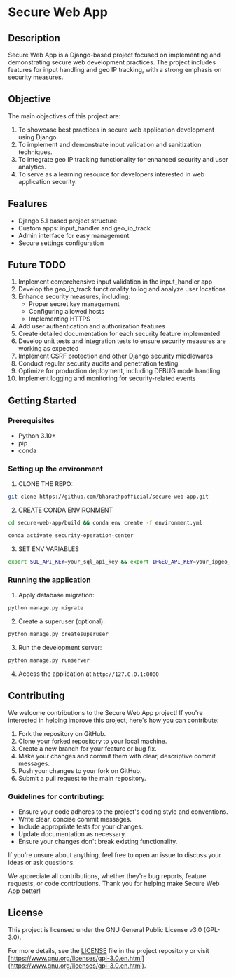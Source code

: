 # Secure Web App

## Description

Secure Web App is a Django-based project focused on implementing and demonstrating secure web development practices. The project includes features for input handling and geo IP tracking, with a strong emphasis on security measures.

## Objective

The main objectives of this project are:

1. To showcase best practices in secure web application development using Django.
2. To implement and demonstrate input validation and sanitization techniques.
3. To integrate geo IP tracking functionality for enhanced security and user analytics.
4. To serve as a learning resource for developers interested in web application security.

## Features

- Django 5.1 based project structure
- Custom apps: input_handler and geo_ip_track
- Admin interface for easy management
- Secure settings configuration

## Future TODO

1. Implement comprehensive input validation in the input_handler app
2. Develop the geo_ip_track functionality to log and analyze user locations
3. Enhance security measures, including:
   - Proper secret key management
   - Configuring allowed hosts
   - Implementing HTTPS
4. Add user authentication and authorization features
5. Create detailed documentation for each security feature implemented
6. Develop unit tests and integration tests to ensure security measures are working as expected
7. Implement CSRF protection and other Django security middlewares
8. Conduct regular security audits and penetration testing
9. Optimize for production deployment, including DEBUG mode handling
10. Implement logging and monitoring for security-related events

## Getting Started

### Prerequisites

- Python 3.10+
- pip
- conda 

### Setting up the environment

1. CLONE THE REPO:
```bash
git clone https://github.com/bharathpofficial/secure-web-app.git
```

2. CREATE CONDA ENVIRONMENT
```bash
cd secure-web-app/build && conda env create -f environment.yml
```
```bash
conda activate security-operation-center
```

3. SET ENV VARIABLES
```bash
export SQL_API_KEY=your_sql_api_key && export IPGEO_API_KEY=your_ipgeo_api_key
```

### Running the application

1. Apply database migration:
```bash
python manage.py migrate
```

2. Create a superuser (optional):
```bash
python manage.py createsuperuser
```

3. Run the development server:
```bash
python manage.py runserver
```

4. Access the application at `http://127.0.0.1:8000`

## Contributing

We welcome contributions to the Secure Web App project! If you're interested in helping improve this project, here's how you can contribute:

1. Fork the repository on GitHub.
2. Clone your forked repository to your local machine.
3. Create a new branch for your feature or bug fix.
4. Make your changes and commit them with clear, descriptive commit messages.
5. Push your changes to your fork on GitHub.
6. Submit a pull request to the main repository.

### Guidelines for contributing:

- Ensure your code adheres to the project's coding style and conventions.
- Write clear, concise commit messages.
- Include appropriate tests for your changes.
- Update documentation as necessary.
- Ensure your changes don't break existing functionality.

If you're unsure about anything, feel free to open an issue to discuss your ideas or ask questions.

We appreciate all contributions, whether they're bug reports, feature requests, or code contributions. Thank you for helping make Secure Web App better!

## License

This project is licensed under the GNU General Public License v3.0 (GPL-3.0). 

For more details, see the [LICENSE](LICENSE) file in the project repository or visit [https://www.gnu.org/licenses/gpl-3.0.en.html](https://www.gnu.org/licenses/gpl-3.0.en.html).
